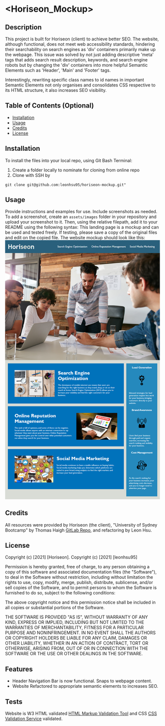 # <Horiseon_Mockup>

## Description

This project is built for Horiseon (client) to achieve better SEO. The website, although functional, does not meet web accessibility standards, hindering their searchability on search engines as 'div' containers primarily make up the webpage. This issue was solved by not just adding descriptive 'meta' tags that adds search result description, keywords, and search engine robots but by changing the 'div' containers into more helpful Semantic Elements such as 'Header', 'Main' and 'Footer' tags.

Interestingly, rewriting specific class names to id names in important Semantic Elements not only organises and consolidates CSS respective to its HTML structure, it also increases SEO visibility.

## Table of Contents (Optional)

- [Installation](#installation)
- [Usage](#usage)
- [Credits](#credits)
- [License](#license)

## Installation

To install the files into your local repo, using Git Bash Terminal:

1) Create a folder locally to nominate for cloning from online repo
2) Clone with SSH by

```GitBash Commands
git clone git@github.com:leonhsu95/horiseon-mockup.git"
 ```

## Usage

Provide instructions and examples for use. Include screenshots as needed.
To add a screenshot, create an `assets/images` folder in your repository and upload your screenshot to it. Then, using the relative filepath, add it to your README using the following syntax:
This landing page is a mockup and can be used and tested freely. If testing, please save a copy of the original files and edit on the copied file.
The website mockup should look like this:
 ![Horiseon Landing Page Screenshot](assets/images/horiseon-screenshot.png)

## Credits

All resources were provided by Horiseon (the client), "University of Sydney Bootcamp" by Thomas Haigh [GitLab Repo](https://sydney.bootcampcontent.com/university-of-sydney/usyd-syd-fsf-pt-02-2021-u-c), and refactoring by Leon Hsu.

## License

Copyright (c) [2021] [Horiseon]. Copyright (c) [2021] [leonhsu95]

Permission is hereby granted, free of charge, to any person obtaining a copy
of this software and associated documentation files (the "Software"), to deal
in the Software without restriction, including without limitation the rights
to use, copy, modify, merge, publish, distribute, sublicense, and/or sell
copies of the Software, and to permit persons to whom the Software is
furnished to do so, subject to the following conditions:

The above copyright notice and this permission notice shall be included in all
copies or substantial portions of the Software.

THE SOFTWARE IS PROVIDED "AS IS", WITHOUT WARRANTY OF ANY KIND, EXPRESS OR
IMPLIED, INCLUDING BUT NOT LIMITED TO THE WARRANTIES OF MERCHANTABILITY,
FITNESS FOR A PARTICULAR PURPOSE AND NONINFRINGEMENT. IN NO EVENT SHALL THE
AUTHORS OR COPYRIGHT HOLDERS BE LIABLE FOR ANY CLAIM, DAMAGES OR OTHER
LIABILITY, WHETHER IN AN ACTION OF CONTRACT, TORT OR OTHERWISE, ARISING FROM,
OUT OF OR IN CONNECTION WITH THE SOFTWARE OR THE USE OR OTHER DEALINGS IN THE
SOFTWARE.

## Features

- Header Navigation Bar is now functional. Snaps to webpage content.
- Website Refactored to appropriate semantic elements to increases SEO.

## Tests

Website is W3 HTML validated [HTML Markup Validation Tool](https://validator.w3.org/) and CSS [CSS Validation Service](https://jigsaw.w3.org/css-validator/) validated.
